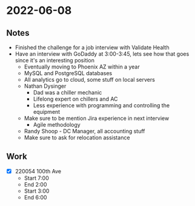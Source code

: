 # 2022-06-08
## Notes
- Finished the challenge for a job interview with Validate Health
- Have an interview with GoDaddy at 3:00-3:45, lets see how that goes since it's an interesting position
	- Eventually moving to Phoenix AZ within a year
	- MySQL and PostgreSQL databases
	- All analytics go to cloud, some stuff on local servers
	- Nathan Dysinger
		- Dad was a chiller mechanic
		- Lifelong expert on chillers and AC
		- Less experience with programming and controlling the equipment
	- Make sure to be mention Jira experience in next interview
		- Agile methodology
	- Randy Shoop - DC Manager, all accounting stuff
	- Make sure to ask for relocation assistance

## Work
- [x] 220054 100th Ave
	- Start 7:00
	- End 2:00
	- Start 3:00
	- End 6:00